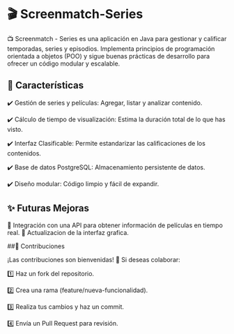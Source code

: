 # 🎬  Screenmatch-Series

📺 Screenmatch - Series es una aplicación en Java para gestionar y calificar temporadas, series y episodios. Implementa principios de programación orientada a objetos (POO) y sigue buenas prácticas de desarrollo para ofrecer un código modular y escalable.

## 🚀 Características
✔️ Gestión de series y películas: Agregar, listar y analizar contenido.

✔️ Cálculo de tiempo de visualización: Estima la duración total de lo que has visto.

✔️ Interfaz Clasificable: Permite estandarizar las calificaciones de los contenidos.

✔️ Base de datos PostgreSQL: Almacenamiento persistente de datos.

✔️ Diseño modular: Código limpio y fácil de expandir.

## ✨ Futuras Mejoras
📌 Integración con una API para obtener información de películas en tiempo real.
📌 Actualizacion de la interfaz grafica.

##🤝 Contribuciones

¡Las contribuciones son bienvenidas! 🎉 Si deseas colaborar:

1️⃣ Haz un fork del repositorio.

2️⃣ Crea una rama (feature/nueva-funcionalidad).

3️⃣ Realiza tus cambios y haz un commit.

4️⃣ Envía un Pull Request para revisión.
